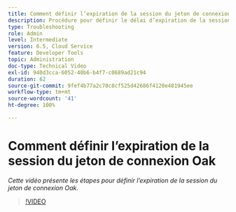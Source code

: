 ```yaml
---
title: Comment définir l’expiration de la session du jeton de connexion Oak
description: Procédure pour définir le délai d’expiration de la session du jeton de connexion Oak.
type: Troubleshooting
role: Admin
level: Intermediate
version: 6.5, Cloud Service
feature: Developer Tools
topic: Administration
doc-type: Technical Video
exl-id: 940d3cca-6052-40b6-b4f7-c0689ad21c94
duration: 62
source-git-commit: 9fef4b77a2c70c8cf525d42686f4120e481945ee
workflow-type: tm+mt
source-wordcount: '41'
ht-degree: 100%

---
```


# Comment définir l’expiration de la session du jeton de connexion Oak

*Cette vidéo présente les étapes pour définir l’expiration de la session du jeton de connexion Oak.*

>[!VIDEO](https://video.tv.adobe.com/v/335468?quality=12&learn=on)
